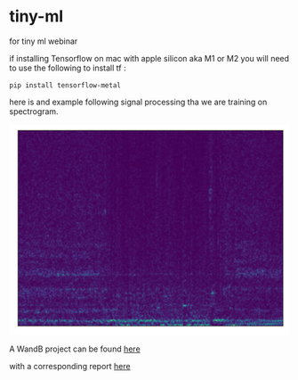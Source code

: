 # tiny-ml
for tiny ml webinar


if installing Tensorflow on mac with apple silicon aka M1 or M2 you will need to use the following to install tf :

```
pip install tensorflow-metal
```

here is and example following signal processing tha we are training on spectrogram. 

![](img.jpg)

A WandB project can be found [here](https://wandb.ai/tiny-ml/wake_word_detection)

with a corresponding report [here](https://wandb.ai/tiny-ml/wake_word_detection/reports/True-TinyML-with-Weights-Biases-Wake-Word-Detection--VmlldzozMjk0MDMz)